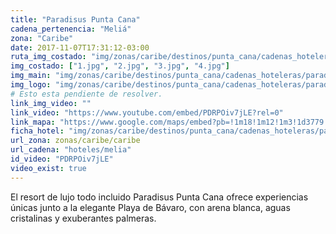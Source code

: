 ```yaml
---
title: "Paradisus Punta Cana"
cadena_pertenencia: "Meliá"
zona: "Caribe"
date: 2017-11-07T17:31:12-03:00
ruta_img_costado: "img/zonas/caribe/destinos/punta_cana/cadenas_hoteleras/paradisus/paradisus_punta_cana/imagenes_hotel/"
img_costado: ["1.jpg", "2.jpg", "3.jpg", "4.jpg"]
img_main: "img/zonas/caribe/destinos/punta_cana/cadenas_hoteleras/paradisus/paradisus_punta_cana/paradisus_punta_cana.jpg"
img_logo: "img/zonas/caribe/destinos/punta_cana/cadenas_hoteleras/paradisus/paradisus_punta_cana/logo_hotel/logo_paradisus_punta_cana.jpg"
# Esto esta pendiente de resolver.
link_img_video: ""
link_video: "https://www.youtube.com/embed/PDRPOiv7jLE?rel=0"
link_mapa: "https://www.google.com/maps/embed?pb=!1m18!1m12!1m3!1d3779.1666891451364!2d-68.44138268510463!3d18.701353987303882!2m3!1f0!2f0!3f0!3m2!1i1024!2i768!4f13.1!3m3!1m2!1s0x8ea8eb831cf6ee55%3A0x3bb06927ac0e64b9!2sParadisus+Punta+Cana+Resort!5e0!3m2!1ses!2scl!4v1510151318121"
ficha_hotel: "img/zonas/caribe/destinos/punta_cana/cadenas_hoteleras/paradisus/paradisus_punta_cana/paradisus_punta_cana.pdf"
url_zona: zonas/caribe/caribe
url_cadena: "hoteles/melia"
id_video: "PDRPOiv7jLE"
video_exist: true
---
```

El resort de lujo todo incluido Paradisus Punta Cana ofrece experiencias únicas junto a la elegante Playa de Bávaro, con arena blanca, aguas cristalinas y exuberantes palmeras.
